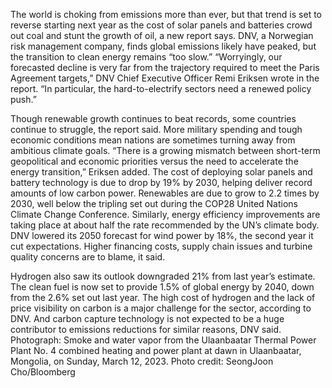 The world is choking from emissions more than ever, but that trend is set to reverse starting next year as the cost of solar panels and batteries crowd out coal and stunt the growth of oil, a new report says.
DNV, a Norwegian risk management company, finds global emissions likely have peaked, but the transition to clean energy remains “too slow.”
“Worryingly, our forecasted decline is very far from the trajectory required to meet the Paris Agreement targets,” DNV Chief Executive Officer Remi Eriksen wrote in the report. “In particular, the hard-to-electrify sectors need a renewed policy push.”

Though renewable growth continues to beat records, some countries continue to struggle, the report said. More military spending and tough economic conditions mean nations are sometimes turning away from ambitious climate goals.
“There is a growing mismatch between short-term geopolitical and economic priorities versus the need to accelerate the energy transition,” Eriksen added.
The cost of deploying solar panels and battery technology is due to drop by 19% by 2030, helping deliver record amounts of low carbon power. Renewables are due to grow to 2.2 times by 2030, well below the tripling set out during the COP28 United Nations Climate Change Conference. Similarly, energy efficiency improvements are taking place at about half the rate recommended by the UN’s climate body.
DNV lowered its 2050 forecast for wind power by 18%, the second year it cut expectations. Higher financing costs, supply chain issues and turbine quality concerns are to blame, it said.

Hydrogen also saw its outlook downgraded 21% from last year’s estimate. The clean fuel is now set to provide 1.5% of global energy by 2040, down from the 2.6% set out last year. The high cost of hydrogen and the lack of price visibility on carbon is a major challenge for the sector, according to DNV. And carbon capture technology is not expected to be a huge contributor to emissions reductions for similar reasons, DNV said.
Photograph: Smoke and water vapor from the Ulaanbaatar Thermal Power Plant No. 4 combined heating and power plant at dawn in Ulaanbaatar, Mongolia, on Sunday, March 12, 2023. Photo credit: SeongJoon Cho/Bloomberg